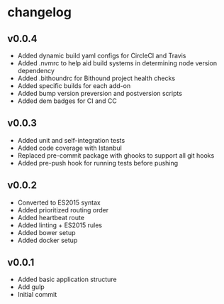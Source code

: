 # changelog

## v0.0.4

* Added dynamic build yaml configs for CircleCI and Travis
* Added .nvmrc to help aid build systems in determining node version dependency
* Added .bithoundrc for Bithound project health checks
* Added specific builds for each add-on
* Added bump version preversion and postversion scripts
* Added dem badges for CI and CC

## v0.0.3

* Added unit and self-integration tests
* Added code coverage with Istanbul
* Replaced pre-commit package with ghooks to support all git hooks
* Added pre-push hook for running tests before pushing

## v0.0.2

* Converted to ES2015 syntax
* Added prioritized routing order
* Added heartbeat route
* Added linting + ES2015 rules
* Added bower setup
* Added docker setup

## v0.0.1

* Added basic application structure
* Add gulp
* Initial commit
